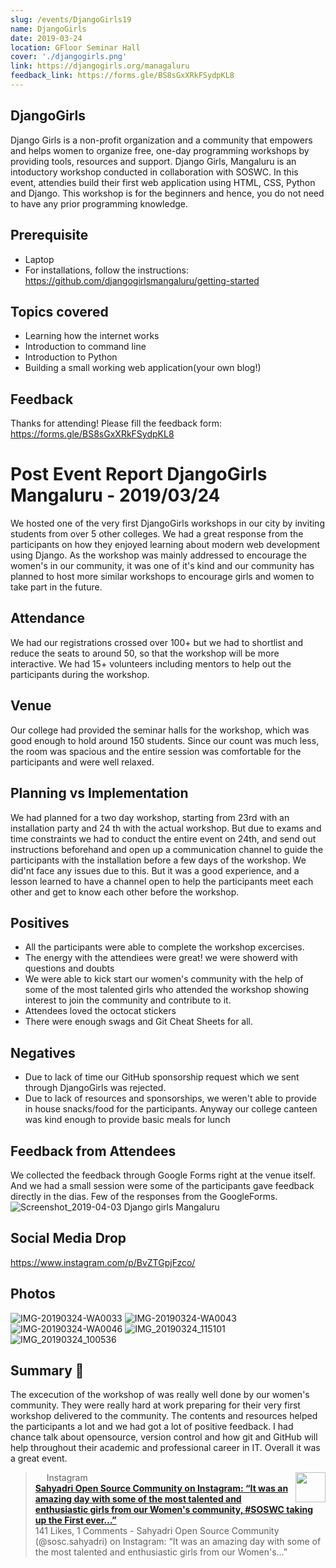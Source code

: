 ```yaml
---
slug: /events/DjangoGirls19
name: DjangoGirls
date: 2019-03-24
location: GFloor Seminar Hall
cover: './djangogirls.png'
link: https://djangogirls.org/managaluru
feedback_link: https://forms.gle/BS8sGxXRkFSydpKL8
---
```


## DjangoGirls
Django Girls is a non-profit organization and a community that empowers and helps women to organize free, one-day programming workshops by providing tools, resources and support. 
Django Girls, Mangaluru is an intoductory workshop conducted in collaboration with SOSWC. In this event, attendies
build their first web application using HTML, CSS, Python and Django.
This workshop is for the beginners and hence, you do not need to have any prior programming knowledge. 

## Prerequisite
* Laptop
* For installations, follow the instructions: https://github.com/djangogirlsmangaluru/getting-started

## Topics covered
* Learning how the internet works
* Introduction to command line
* Introduction to Python
* Building a small working web application(your own blog!)

## Feedback
Thanks for attending!
Please fill the feedback form: https://forms.gle/BS8sGxXRkFSydpKL8

# Post Event Report DjangoGirls Mangaluru - 2019/03/24

We hosted one of the very first DjangoGirls workshops in our city by inviting students from over 5 other colleges. We had a great response from the participants on how they enjoyed learning about modern web development using Django. As the workshop was mainly addressed to encourage the women's in our community, it was one of it's kind and our community has planned to host more similar workshops to encourage girls and women to take part in the future.

## Attendance 
We had our registrations crossed over 100+ but we had to shortlist and reduce the seats to around 50, so that the workshop will be more interactive. We had 15+ volunteers including mentors to help out the participants during the workshop.

## Venue 
Our college had provided the seminar halls for the workshop, which was good enough to hold around 150 students. Since our count was much less, the room was spacious and the entire session was comfortable for the participants and were well relaxed.

## Planning vs Implementation 

We had planned for a two day workshop, starting from 23rd with an installation party and 24 th with the actual workshop. But due to exams and time constraints we had to conduct the entire event on 24th, and send out instructions beforehand and open up a communication channel to guide the participants with the installation before a few days of the workshop. We did'nt face any issues due to this. But it was a good experience, and a lesson learned to have a channel open to help the participants meet each other and get to know each other before the workshop.

## Positives 

- All the participants were able to complete the workshop excercises.
- The energy with the attendiees were great! we were showerd with questions and doubts
- We were able to kick start our women's community with the help of some of the most talented girls who attended the workshop showing interest to join the community and contribute to it.
- Attendees loved the octocat stickers 
- There were enough swags and Git Cheat Sheets for all.

## Negatives 
- Due to lack of time our GitHub sponsorship request which we sent through DjangoGirls was rejected.
- Due to lack of resources and sponsorships, we weren't able to provide in house snacks/food for the participants. Anyway our college canteen was kind enough to provide basic meals for lunch  

## Feedback from Attendees 

We collected the feedback through Google Forms right at the venue itself. And we had a small session were some of the participants gave feedback directly in the dias.
Few of the responses from the GoogleForms.
![Screenshot_2019-04-03 Django girls Mangaluru](https://user-images.githubusercontent.com/18684321/55471945-8b76a580-5628-11e9-9959-7a36e3da065c.png)

## Social Media Drop 
https://www.instagram.com/p/BvZTGpjFzco/

## Photos 
![IMG-20190324-WA0033](https://user-images.githubusercontent.com/18684321/55472415-adbcf300-5629-11e9-9786-c6fa790da1a7.jpg)
![IMG-20190324-WA0043](https://user-images.githubusercontent.com/18684321/55472417-ae558980-5629-11e9-9e5a-52a2dd8e630f.jpg)
![IMG-20190324-WA0046](https://user-images.githubusercontent.com/18684321/55472421-af86b680-5629-11e9-8ea2-23ed69a3b3a5.jpg)
![IMG_20190324_115101](https://user-images.githubusercontent.com/18684321/55472426-b0b7e380-5629-11e9-9118-14843c7d3d3c.jpg)
![IMG_20190324_100536](https://user-images.githubusercontent.com/18684321/55472430-b31a3d80-5629-11e9-80c7-105631d04aa0.jpg)

## Summary :thought_balloon:

The excecution of the workshop of was really well done by our women's community. They were really hard at work preparing for their very first workshop delivered to the community. The contents and resources helped the participants a lot and we had got a lot of positive feedback. I had chance talk about opensource, version control and how git and GitHub will help throughout their academic and professional career in IT. Overall it was a great event.


<blockquote><img src="https://scontent-iad3-1.cdninstagram.com/vp/1382722d0989e4fc8d3b32ca6b168e23/5D3D0ADC/t51.2885-15/e35/53709453_378775246056631_7326394655963390437_n.jpg?_nc_ht=scontent-iad3-1.cdninstagram.com" width="48" align="right"><div><img src="/static/images/ico/favicon-192.png/68d99ba29cc8.png" height="14"> Instagram</div><div><strong><a href="https://www.instagram.com/p/BvZTGpjFzco/">Sahyadri Open Source Community on Instagram: “It was an amazing day with some of the most talented and enthusiastic girls from our Women's community, #SOSWC taking up the First ever…”</a></strong></div><div>141 Likes, 1 Comments - Sahyadri Open Source Community (@sosc.sahyadri) on Instagram: “It was an amazing day with some of the most talented and enthusiastic girls from our Women's…”</div></blockquote>
